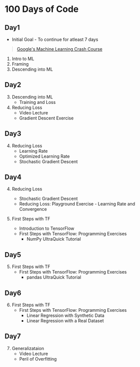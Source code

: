 # 100 Days of Code

## Day1 
- Initial Goal - To continue for atleast 7 days
> [Google's Machine Learning Crash Course](https://developers.google.com/machine-learning/crash-course)

1. Intro to ML
2. Framing
3. Descending into ML

## Day2

3. Descending into ML
    - Training and Loss
4. Reducing Loss
    - Video Lecture
    - Gradient Descent Exercise

## Day3

4. Reducing Loss
    - Learning Rate
    - Optimized Learning Rate
    - Stochastic Gradient Descent
    
## Day4

4. Reducing Loss
    - Stochastic Gradient Descent
    - Reducing Loss: Playground Exercise - Learning Rate and Convergence

5. First Steps with TF
    - Introduction to TensorFlow
    - First Steps with TensorFlow: Programming Exercises
        - NumPy UltraQuick Tutorial
        
## Day5

5. First Steps with TF
    - First Steps with TensorFlow: Programming Exercises
        - pandas UltraQuick Tutorial

## Day6

6. First Steps with TF
    - First Steps with TensorFlow: Programming Exercises
        - Linear Regression with Synthetic Data
        - Linear Regression with a Real Dataset

## Day7

7. Generalizataion
    - Video Lecture
    - Peril of Overfitting 